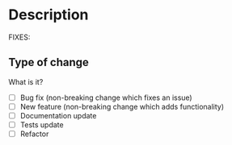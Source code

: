 # Description
<!--
Please include a summary of the change and which issue is fixed. Please also include relevant motivation and context. List any dependencies that are required for this change.
-->

FIXES: <!-- AAP-NNNN -->

## Type of change

What is it?

- [ ] Bug fix (non-breaking change which fixes an issue)
- [ ] New feature (non-breaking change which adds functionality)
- [ ] Documentation update
- [ ] Tests update
- [ ] Refactor
